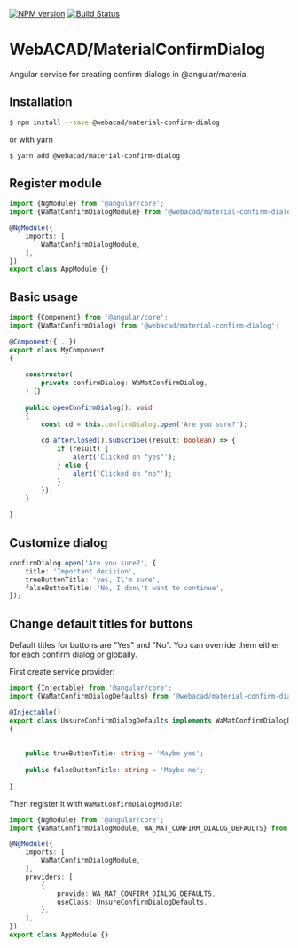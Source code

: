 [![NPM version](https://img.shields.io/npm/v/@webacad/material-confirm-dialog.svg?style=flat-square)](https://www.npmjs.com/package/@webacad/material-confirm-dialog)
[![Build Status](https://img.shields.io/travis/Web-ACAD/js-material-confirm-dialog.svg?style=flat-square)](https://travis-ci.org/Web-ACAD/js-material-confirm-dialog)

# WebACAD/MaterialConfirmDialog

Angular service for creating confirm dialogs in @angular/material

## Installation

```bash
$ npm install --save @webacad/material-confirm-dialog
```

or with yarn

```bash
$ yarn add @webacad/material-confirm-dialog
```

## Register module

```typescript
import {NgModule} from '@angular/core';
import {WaMatConfirmDialogModule} from '@webacad/material-confirm-dialog';

@NgModule({
    imports: [
        WaMatConfirmDialogModule,
    ],
})
export class AppModule {}
```

## Basic usage

```typescript
import {Component} from '@angular/core';
import {WaMatConfirmDialog} from '@webacad/material-confirm-dialog';

@Component({...})
export class MyComponent
{
    
    constructor(
        private confirmDialog: WaMatConfirmDialog,
    ) {}
    
    public openConfirmDialog(): void
    {
        const cd = this.confirmDialog.open('Are you sure?');
        
        cd.afterClosed().subscribe((result: boolean) => {
            if (result) {
                alert('Clicked on "yes"');
            } else {
                alert('Clicked on "no"');
            }
        });
    }
    
}
```

## Customize dialog

```typescript
confirmDialog.open('Are you sure?', {
    title: 'Important decision',
    trueButtonTitle: 'yes, I\'m sure',
    falseButtonTitle: 'No, I don\'t want to continue',
});
```

## Change default titles for buttons

Default titles for buttons are "Yes" and "No". You can override them either for each confirm dialog or globally.

First create service provider:

```typescript
import {Injectable} from '@angular/core';
import {WaMatConfirmDialogDefaults} from '@webacad/material-confirm-dialog';

@Injectable()
export class UnsureConfirmDialogDefaults implements WaMatConfirmDialogDefaults
{
    
    
    public trueButtonTitle: string = 'Maybe yes';
    
    public falseButtonTitle: string = 'Maybe no';
    
}
```

Then register it with `WaMatConfirmDialogModule`:

```typescript
import {NgModule} from '@angular/core';
import {WaMatConfirmDialogModule, WA_MAT_CONFIRM_DIALOG_DEFAULTS} from '@webacad/material-confirm-dialog';

@NgModule({
    imports: [
        WaMatConfirmDialogModule,
    ],
    providers: [
        {
            provide: WA_MAT_CONFIRM_DIALOG_DEFAULTS,
            useClass: UnsureConfirmDialogDefaults,
        },
    ],
})
export class AppModule {}
```
